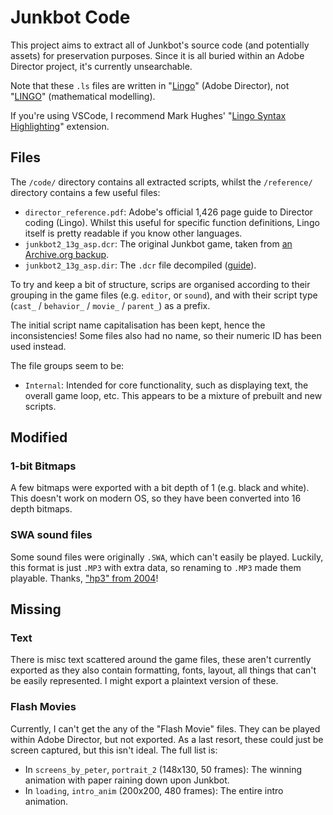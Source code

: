 # Junkbot Code

This project aims to extract all of Junkbot's source code (and potentially assets) for preservation purposes. Since it is all buried within an Adobe Director project, it's currently unsearchable.

Note that these `.ls` files are written in "[Lingo](<https://en.wikipedia.org/wiki/Lingo_(programming_language)>)" (Adobe Director), not "[LINGO](https://www.lindo.com/index.php/products/lingo-and-optimization-modeling)" (mathematical modelling).

If you're using VSCode, I recommend Mark Hughes' "[Lingo Syntax Highlighting](https://marketplace.visualstudio.com/items?itemName=markhughes.director-lingo)" extension.

## Files

The `/code/` directory contains all extracted scripts, whilst the `/reference/` directory contains a few useful files:

- `director_reference.pdf`: Adobe's official 1,426 page guide to Director coding (Lingo). Whilst this useful for specific function definitions, Lingo itself is pretty readable if you know other languages.
- `junkbot2_13g_asp.dcr`: The original Junkbot game, taken from [an Archive.org backup](https://web.archive.org/web/20020803205407/http://www.lego.com:80/build/junkbot/junkbot.asp?x=x&login=0).
- `junkbot2_13g_asp.dir`: The `.dcr` file decompiled ([guide](https://blog.jakelee.co.uk/decompiling-adobe-director-files/)).

To try and keep a bit of structure, scrips are organised according to their grouping in the game files (e.g. `editor`, or `sound`), and with their script type (`cast_` / `behavior_` / `movie_` / `parent_`) as a prefix.

The initial script name capitalisation has been kept, hence the inconsistencies! Some files also had no name, so their numeric ID has been used instead.

The file groups seem to be:

- `Internal`: Intended for core functionality, such as displaying text, the overall game loop, etc. This appears to be a mixture of prebuilt and new scripts.

## Modified

### 1-bit Bitmaps

A few bitmaps were exported with a bit depth of 1 (e.g. black and white). This doesn't work on modern OS, so they have been converted into 16 depth bitmaps.

### SWA sound files

Some sound files were originally `.SWA`, which can't easily be played. Luckily, this format is just `.MP3` with extra data, so renaming to `.MP3` made them playable. Thanks, ["hp3" from 2004](https://board.flashkit.com/board/showthread.php?368011-SWA-to-WAV&s=8ddbd4570a8a14ad3138caa3912c99d0&p=3051963&viewfull=1#post3051963)!

## Missing

### Text

There is misc text scattered around the game files, these aren't currently exported as they also contain formatting, fonts, layout, all things that can't be easily represented. I might export a plaintext version of these.

### Flash Movies

Currently, I can't get the any of the "Flash Movie" files. They can be played within Adobe Director, but not exported. As a last resort, these could just be screen captured, but this isn't ideal. The full list is:

- In `screens_by_peter`, `portrait_2` (148x130, 50 frames): The winning animation with paper raining down upon Junkbot.
- In `loading`, `intro_anim` (200x200, 480 frames): The entire intro animation.
